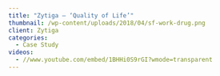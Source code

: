 ```yaml
---
title: "Zytiga – ‘Quality of Life’"
thumbnail: /wp-content/uploads/2018/04/sf-work-drug.png
client: Zytiga
categories:
  - Case Study
videos:
  - //www.youtube.com/embed/1BHHi0S9rGI?wmode=transparent
---
```


